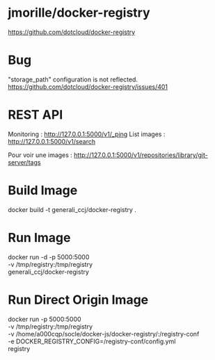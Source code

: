 jmorille/docker-registry
=========

https://github.com/dotcloud/docker-registry

# Bug 
"storage_path" configuration is not reflected.
https://github.com/dotcloud/docker-registry/issues/401


# REST API
Monitoring : http://127.0.0.1:5000/v1/_ping
List images : http://127.0.0.1:5000/v1/search

Pour voir une images : http://127.0.0.1:5000/v1/repositories/library/git-server/tags


# Build Image
docker build -t generali_ccj/docker-registry .

# Run Image
docker run -d -p 5000:5000 \
  -v  /tmp/registry:/tmp/registry  \
  generali_ccj/docker-registry
    
    
    
# Run Direct Origin Image
docker run -p 5000:5000 \
  -v  /tmp/registry:/tmp/registry  \
  -v /home/a000cqp/socle/docker-js/docker-registry/:/registry-conf \
  -e DOCKER_REGISTRY_CONFIG=/registry-conf/config.yml \
  registry
 
